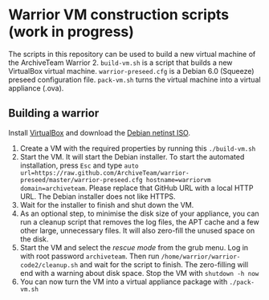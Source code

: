 # Warrior VM construction scripts (work in progress)

The scripts in this repository can be used to build a new virtual machine of the ArchiveTeam Warrior 2.
`build-vm.sh` is a script that builds a new VirtualBox virtual machine.
`warrior-preseed.cfg` is a Debian 6.0 (Squeeze) preseed configuration file.
`pack-vm.sh` turns the virtual machine into a virtual appliance (.ova).

## Building a warrior

Install [VirtualBox](https://www.virtualbox.org/) and download the [Debian netinst ISO](http://cdimage.debian.org/debian-cd/6.0.6/i386/iso-cd/debian-6.0.6-i386-netinst.iso).

1.  Create a VM with the required properties by running this `./build-vm.sh`
2. Start the VM.
   It will start the Debian installer.
   To start the automated installation, press `Esc` and type `auto url=https://raw.github.com/ArchiveTeam/warrior-preseed/master/warrior-preseed.cfg hostname=warriorvm domain=archiveteam`.
   Please replace that GitHub URL with a local HTTP URL.
   The Debian installer does not like HTTPS.
3. Wait for the installer to finish and shut down the VM.
4. As an optional step, to minimise the disk size of your appliance, you can run a cleanup script that removes the log files, the APT cache and a few other large, unnecessary files.
   It will also zero-fill the unused space on the disk.
5. Start the VM and select the *rescue mode* from the grub menu.
   Log in with root password `archiveteam`.
   Then run `/home/warrior/warrior-code2/cleanup.sh` and wait for the script to finish.
   The zero-filling will end with a warning about disk space.
   Stop the VM with `shutdown -h now`
6. You can now turn the VM into a virtual appliance package with `./pack-vm.sh`

